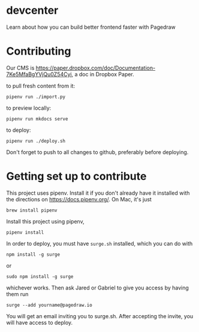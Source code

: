 # devcenter
Learn about how you can build better frontend faster with Pagedraw


# Contributing

Our CMS is https://paper.dropbox.com/doc/Documentation-7Ke5MfaBgYVjQu0Z54Cyi, a doc in Dropbox Paper.

to pull fresh content from it:

```
pipenv run ./import.py
```

to preview locally:
```
pipenv run mkdocs serve
```

to deploy:
```
pipenv run ./deploy.sh
```

Don't forget to push to all changes to github, preferably before deploying.


# Getting set up to contribute

This project uses pipenv.  Install it if you don't already have it installed with the directions on https://docs.pipenv.org/.  On Mac, it's just

```
brew install pipenv
```

Install this project using pipenv,

```
pipenv install
```

In order to deploy, you must have `surge.sh` installed, which you can do with

```
npm install -g surge
```

or

```
sudo npm install -g surge
```

whichever works.  Then ask Jared or Gabriel to give you access by having them run

```surge --add yourname@pagedraw.io```

You will get an email inviting you to surge.sh.  After accepting the invite, you will have access to deploy.

